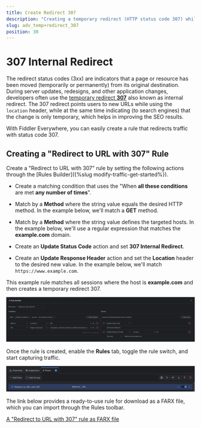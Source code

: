 ```yaml
---
title: Create Redirect 307
description: "Creating a temporary redirect (HTTP status code 307) while using Fiddler's rules."
slug: adv_temp+redirect_307
position: 30
---
```


# 307 Internal Redirect

The redirect status codes (3xx) are indicators that a page or resource has been moved (temporarily or permanently) from its original destination. During server updates, redesigns, and other application changes, developers often use the [temporary redirect **307**](https://developer.mozilla.org/en-US/docs/Web/HTTP/Status/307) also known as internal redirect. The 307 redirect points users to new URLs while using the `location` header, while at the same time indicating (to search engines) that the change is only temporary, which helps in improving the SEO results.

With Fiddler Everywhere, you can easily create a rule that redirects traffic with status code 307.

## Creating a "Redirect to URL with 307" Rule

Create a "Redirect to URL with 307" rule by setting the following actions through the [Rules Builder]({%slug modify-traffic-get-started%}).

- Create a matching condition that uses the "When **all these conditions** are met **any number of times**". 

- Match by a **Method** where the string value equals the desired HTTP method. In the example below, we'll match a **GET** method.

- Match by a **Method** where the string value defines the targeted hosts. In the example below, we'll use a regular expression that matches the **example.com** domain.

- Create an **Update Status Code** action and set **307 Internal Redirect**.

- Create an **Update Response Header** action and set the **Location** header to the desired new value. In the example below, we'll match `https://www.example.com`.

This example rule matches all sessions where the host is **example.com** and then creates a temporary redirect 307.

![Creating "Redirect to URL with 307" rule](../../images/advanced/adv-redirect-utl-307.png)


Once the rule is created, enable the **Rules** tab, toggle the rule switch, and start capturing traffic.

![Activating the "Redirect to URL with 307" rule](../../images/advanced/adv-redirect-utl-307-active.png)

The link below provides a ready-to-use rule for download as a FARX file, which you can import through the Rules toolbar.

[A "Redirect to URL with 307" rule as FARX file](https://github.com/telerik/fiddler-everywhere/rules/tooling/redirect-utl-307)
 
 